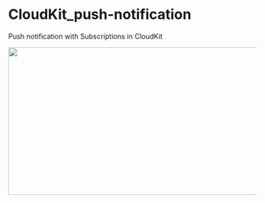 # CloudKit_push-notification

Push notification with Subscriptions in CloudKit
<p align="center"><img src="https://scontent.fsgn5-6.fna.fbcdn.net/v/t1.0-9/36725061_848250355367687_4953948388832837632_o.jpg?_nc_cat=0&oh=b93392119d664a74567d1ce17870158e&oe=5BDD5EA6"width="550" height="300"></p>
